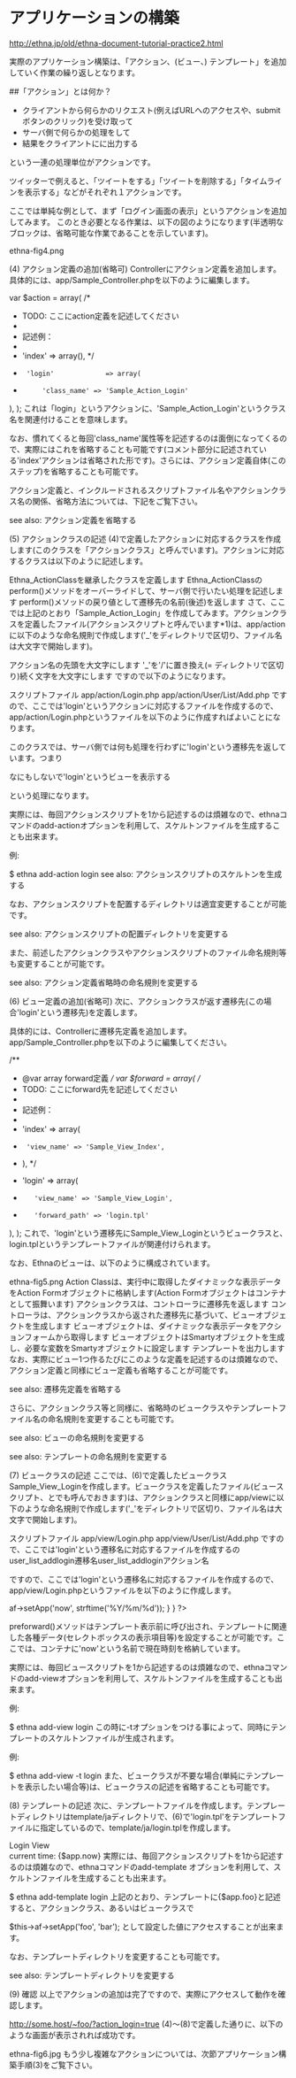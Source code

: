 # アプリケーションの構築

http://ethna.jp/old/ethna-document-tutorial-practice2.html

実際のアプリケーション構築は、「アクション、(ビュー、)  テンプレート」を追加していく作業の繰り返しとなります。

##「アクション」とは何か？

* クライアントから何らかのリクエスト(例えばURLへのアクセスや、submitボタンのクリック)を受け取って
* サーバ側で何らかの処理をして
* 結果をクライアントにに出力する

という一連の処理単位がアクションです。

ツイッターで例えると、「ツイートをする」「ツイートを削除する」「タイムラインを表示する」などがそれぞれ１アクションです。

ここでは単純な例として、まず「ログイン画面の表示」というアクションを追加してみます。
このとき必要となる作業は、以下の図のようになります(半透明なブロックは、省略可能な作業であることを示しています)。

ethna-fig4.png

(4) アクション定義の追加(省略可)
Controllerにアクション定義を追加します。具体的には、app/Sample_Controller.phpを以下のように編集します。

var $action = array(
/*
*  TODO: ここにaction定義を記述してください
*
*  記述例：
*
*  'index'     => array(),
*/
+      'login'             => array(
+          'class_name' => 'Sample_Action_Login'
),
);
これは「login」というアクションに、'Sample_Action_Login'というクラス名を関連付けることを意味します。

なお、慣れてくると毎回'class_name'属性等を記述するのは面倒になってくるので、実際にはこれを省略することも可能です(コメント部分に記述されている'index'アクションは省略された形です)。さらには、アクション定義自体(このステップ)を省略することも可能です。

アクション定義と、インクルードされるスクリプトファイル名やアクションクラス名の関係、省略方法については、下記をご覧下さい。

see also: アクション定義を省略する

(5) アクションクラスの記述
(4)で定義したアクションに対応するクラスを作成します(このクラスを「アクションクラス」と呼んでいます)。アクションに対応するクラスは以下のように記述します。

Ethna_ActionClassを継承したクラスを定義します
Ethna_ActionClassのperform()メソッドをオーバーライドして、サーバ側で行いたい処理を記述します
perform()メソッドの戻り値として遷移先の名前(後述)を返します
さて、ここでは上記のとおり「Sample_Action_Login」を作成してみます。アクションクラスを定義したファイル(アクションスクリプトと呼んでいます*1)は、app/actionに以下のような命名規則で作成します('_'をディレクトリで区切り、ファイル名は大文字で開始します)。

アクション名の先頭を大文字にします
'_'を'/'に置き換え(= ディレクトリで区切り)続く文字を大文字にします
ですので以下のようになります。

スクリプトファイル
app/action/Login.php
app/action/User/List/Add.php
ですので、ここでは'login'というアクションに対応するファイルを作成するので、app/action/Login.phpというファイルを以下のように作成すればよいことになります。

<?php
class Sample_Action_Login extends Ethna_ActionClass
{
function perform()
{
return 'login';
}
}
?>
このクラスでは、サーバ側では何も処理を行わずに'login'という遷移先を返しています。つまり

なにもしないで'login'というビューを表示する

という処理になります。

実際には、毎回アクションスクリプトを1から記述するのは煩雑なので、ethnaコマンドのadd-actionオプションを利用して、スケルトンファイルを生成することも出来ます。

例:

$ ethna add-action login
see also: アクションスクリプトのスケルトンを生成する

なお、アクションスクリプトを配置するディレクトリは適宜変更することが可能です。

see also: アクションスクリプトの配置ディレクトリを変更する

また、前述したアクションクラスやアクションスクリプトのファイル命名規則等も変更することが可能です。

see also: アクション定義省略時の命名規則を変更する

(6) ビュー定義の追加(省略可)
次に、アクションクラスが返す遷移先(この場合'login'という遷移先)を定義します。

具体的には、Controllerに遷移先定義を追加します。app/Sample_Controller.phpを以下のように編集してください。

/**
*  @var    array   forward定義
*/
var $forward = array(
/*
*  TODO: ここにforward先を記述してください
*
*  記述例：
*
*  'index'         => array(
*      'view_name' => 'Sample_View_Index',
*  ),
*/
+    'login' => array(
+        'view_name' => 'Sample_View_Login',
+        'forward_path' => 'login.tpl'
),
);
これで、'login'という遷移先にSample_View_Loginというビュークラスと、login.tplというテンプレートファイルが関連付けられます。

なお、Ethnaのビューは、以下のように構成されています。

ethna-fig5.png
Action Classは、実行中に取得したダイナミックな表示データをAction Formオブジェクトに格納します(Action Formオブジェクトはコンテナとして振舞います)
アクションクラスは、コントローラに遷移先を返します
コントローラは、アクションクラスから返された遷移先に基づいて、ビューオブジェクトを生成します
ビューオブジェクトは、ダイナミックな表示データをアクションフォームから取得します
ビューオブジェクトはSmartyオブジェクトを生成し、必要な変数をSmartyオブジェクトに設定します
テンプレートを出力します
なお、実際にビュー1つ作るたびにこのような定義を記述するのは煩雑なので、アクション定義と同様にビュー定義も省略することが可能です。

see also: 遷移先定義を省略する

さらに、アクションクラス等と同様に、省略時のビュークラスやテンプレートファイル名の命名規則を変更することも可能です。

see also: ビューの命名規則を変更する

see also: テンプレートの命名規則を変更する

(7) ビュークラスの記述
ここでは、(6)で定義したビュークラスSample_View_Loginを作成します。ビュークラスを定義したファイル(ビュースクリプト、とでも呼んでおきます)は、アクションクラスと同様にapp/viewに以下のような命名規則で作成します('_'をディレクトリで区切り、ファイル名は大文字で開始します)。

スクリプトファイル
app/view/Login.php
app/view/User/List/Add.php
ですので、ここでは'login'という遷移名に対応するファイルを作成するのuser_list_addlogin遷移名user_list_addloginアクション名

ですので、ここでは'login'という遷移名に対応するファイルを作成するので、app/view/Login.phpというファイルを以下のように作成します。

<?php
class Sample_View_Login extends Ethna_ViewClass
{
function preforward()
{
$this->af->setApp('now', strftime('%Y/%m/%d'));
}
}
?>
preforward()メソッドはテンプレート表示前に呼び出され、テンプレートに関連した各種データ(セレクトボックスの表示項目等)を設定することが可能です。ここでは、コンテナに'now'という名前で現在時刻を格納しています。

実際には、毎回ビュースクリプトを1から記述するのは煩雑なので、ethnaコマンドのadd-viewオプションを利用して、スケルトンファイルを生成することも出来ます。

例:

$ ethna add-view login
この時に-tオプションをつける事によって、同時にテンプレートのスケルトンファイルが生成されます。

例:

$ ethna add-view -t login
また、ビュークラスが不要な場合(単純にテンプレートを表示したい場合等)は、ビュークラスの記述を省略することも可能です。

(8) テンプレートの記述
次に、テンプレートファイルを作成します。テンプレートディレクトリはtemplate/jaディレクトリで、(6)で'login.tpl'をテンプレートファイルに指定しているので、template/ja/login.tplを作成します。

<!DOCTYPE html PUBLIC "-//W3C//DTD HTML 4.01 Transitional//EN">
<html>
<head></head>
<body>
Login View<br />
current time: {$app.now}
</body>
</html>
実際には、毎回アクションスクリプトを1から記述するのは煩雑なので、ethnaコマンドのadd-template オプションを利用して、スケルトンファイルを生成することも出来ます。

$ ethna add-template login
上記のとおり、テンプレートに{$app.foo}と記述すると、アクションクラス、あるいはビュークラスで

$this->af->setApp('foo', 'bar');
として設定した値にアクセスすることが出来ます。

なお、テンプレートディレクトリを変更することも可能です。

see also: テンプレートディレクトリを変更する

(9) 確認
以上でアクションの追加は完了ですので、実際にアクセスして動作を確認します。

http://some.host/~foo/?action_login=true
(4)〜(8)で定義した通りに、以下のような画面が表示されれば成功です。

ethna-fig6.jpg
もう少し複雑なアクションについては、次節アプリケーション構築手順(3)をご覧下さい。

